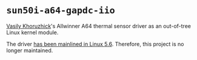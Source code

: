 # `sun50i-a64-gapdc-iio`

[Vasily Khoruzhick][anarsoul]'s Allwinner A64 thermal sensor driver as
an out-of-tree Linux kernel module.

The driver [has been mainlined in Linux 5.6][torvalds/linux@59f5e9b].
Therefore, this project is no longer maintained.

[anarsoul]: https://github.com/anarsoul
[torvalds/linux@59f5e9b]: https://github.com/torvalds/linux/commit/59f5e9b9a802a177727017218dcf026dc390c37d

